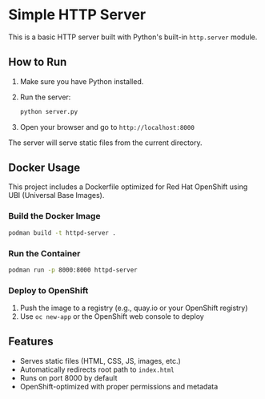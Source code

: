 # Simple HTTP Server

This is a basic HTTP server built with Python's built-in `http.server` module.

## How to Run

1. Make sure you have Python installed.
2. Run the server:

   ```bash
   python server.py
   ```

3. Open your browser and go to `http://localhost:8000`

The server will serve static files from the current directory.

## Docker Usage

This project includes a Dockerfile optimized for Red Hat OpenShift using UBI (Universal Base Images).

### Build the Docker Image

```bash
podman build -t httpd-server .
```

### Run the Container

```bash
podman run -p 8000:8000 httpd-server
```

### Deploy to OpenShift

1. Push the image to a registry (e.g., quay.io or your OpenShift registry)
2. Use `oc new-app` or the OpenShift web console to deploy

## Features

- Serves static files (HTML, CSS, JS, images, etc.)
- Automatically redirects root path to `index.html`
- Runs on port 8000 by default
- OpenShift-optimized with proper permissions and metadata
